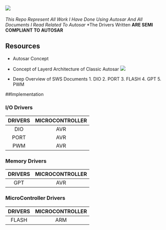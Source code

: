 # [![](https://upload.wikimedia.org/wikipedia/commons/thumb/4/4f/Autosar_Logo.svg/1200px-Autosar_Logo.svg.png)](https://upload.wikimedia.org/wikipedia/commons/thumb/4/4f/Autosar_Logo.svg/1200px-Autosar_Logo.svg.png)
*This Repo Represent All Work I Have Done Using Autosar And All Documents I Read Related To Autosar*
*The Drivers Written **ARE SEMI COMPLIANT TO AUTOSAR**

## Resources
- Autosar Concept
- Concept of Layerd Architecture of Classic Autosar
[![](https://i2.wp.com/autosartutorials.com/wp-content/uploads/2019/12/AUTOSAR-2BBD_Deep.jpg?w=1024&ssl=1)](https://i2.wp.com/autosartutorials.com/wp-content/uploads/2019/12/AUTOSAR-2BBD_Deep.jpg?w=1024&ssl=1)

- Deep Overview of SWS Documents
		1. DIO
		2. PORT
		3. FLASH
		4. GPT
		5. PWM

##Implementation

### I/O Drivers
|**DRIVERS**   | MICROCONTROLLER |
| :------------: | :------------: |
| DIO  | AVR  |
|  PORT |  AVR |
| PWM  | AVR  |

### Memory Drivers
|**DRIVERS**   | MICROCONTROLLER |
| :------------: | :------------: |
| GPT  | AVR  |

### MicroController Drivers
|**DRIVERS**   | MICROCONTROLLER |
| :------------: | :------------: |
| FLASH  | ARM  |
